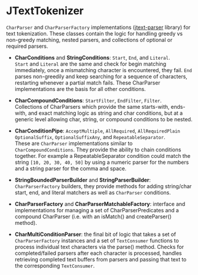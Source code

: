 JTextTokenizer
==============

`CharParser` and `CharParserFactory` implementations ([jtext-parser](https://github.com/TeamworkGuy2/JTextParser) library) for text tokenization.
These classes contain the logic for handling greedy vs non-greedy matching, nested parsers, and collections of optional or required parsers.

* __CharConditions__ and __StringConditions__: `Start`, `End`, and `Literal`.<br>
`Start` and `Literal` are the same and check for begin matching immediately, once a mismatching character is encountered, they fail. `End` parses non-greedily and keep searching for a sequence of characters, restarting whenever a partial match fails. These CharParser implementations are the basis for all other conditions.

* __CharCompoundConditions__: `StartFilter`, `EndFilter`, `Filter`.<br>
Collections of CharParsers which provide the same starts-with, ends-with, and exact matching logic as string and char conditions, but at a generic level allowing char, string, or compound conditions to be nested.

* __CharConditionPipe__: `AcceptMultiple`, `AllRequired`, `AllRequiredPlain` `OptionalSuffix`, `OptionalSuffixAny`, and `RepeatableSeparator`.<br>
These are `CharParser` implementations similar to `CharCompoundConditions`.  They provide the ability to chain conditions together.  For example a RepeatableSeparator condition could match the string `[10, 20, 30, 40, 50]` by using a numeric parser for the numbers and a string parser for the comma and space.

* __StringBoundedParserBuilder__ and __StringParserBuilder__: `CharParserFactory` builders, they provide methods for adding string/char start, end, and literal matchers as well as `CharParser` conditions.

* __CharParserFactory__ and __CharParserMatchableFactory__: interface and implementations for managing a set of CharParserPredicates and a compound CharParser (i.e. with an isMatch() and createParser() method).

* __CharMultiConditionParser__: the final bit of logic that takes a set of `CharParserFactory` instances and a set of `TextConsumer` functions to process individual text characters via the parse() method.  Checks for completed/failed parsers after each character is processed, handles retrieving completed text buffers from parsers and passing that text to the corresponding `TextConsumer`.
